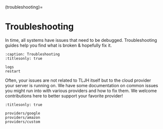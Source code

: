 (troubleshooting)=

# Troubleshooting

In time, all systems have issues that need to be debugged. Troubleshooting
guides help you find what is broken & hopefully fix it.

```{toctree}
:caption: Troubleshooting
:titlesonly: true

logs
restart
```

Often, your issues are not related to TLJH itself but to the cloud provider
your server is running on. We have some documentation on common issues you
might run into with various providers and how to fix them. We welcome contributions
here to better support your favorite provider!

```{toctree}
:titlesonly: true

providers/google
providers/amazon
providers/custom
```
